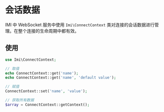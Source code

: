 # 会话数据

IMI 中 WebSocket 服务中使用 `Imi\ConnectContext` 类对连接的会话数据进行管理。在整个连接的生命周期中都有效。

## 使用

```php
use Imi\ConnectContext;

// 取值
echo ConnectContext::get('name');
echo ConnectContext::get('name', 'default value');

// 赋值
ConnectContext::set('name', 'value');

// 获取所有数据
$array = ConnectContext::getContext();
```

